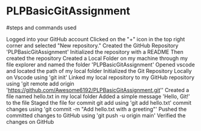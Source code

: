 # PLPBasicGitAssignment

#steps and commands used

Logged into your GitHub account
Clicked on the "+" icon in the top right corner and selected "New repository."
Created the GitHub Repository 'PLPBasicGitAssignment'
Initialized the repository with a README
Then created the repository
Created a Local Folder on my machine through my file explorer and named the folder 'PLPBasicGitAssignment'
Opened vscode and located the path of my local folder
Initialized the Git Repository Locally on Vscode using 'git init'
Linked my local repository to my GitHub repository using 'git remote add origin 'https://github.com/Awesome6192/PLPBasicGitAssignment.git''
Created a file named hello.txt in my local folder
Added a simple message 'Hello, Git!' to the file
Staged the file for commit
git add using 'git add hello.txt'
commit changes using 'git commit -m "Add hello.txt with a greeting"'
Pushed the committed changes to GitHub using 'git push -u origin main'
Verified the changes on GitHub

